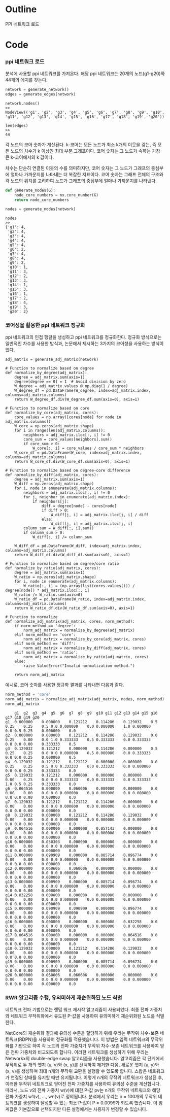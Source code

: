 # Outline

PPI 네트워크 로드

# Code

### ppi 네트워크 로드

분석에 사용할 ppi 네트워크를 가져온다. 해당 ppi 네트워크는 20개의 노드(g1-g20)와 44개의 에지를 갖는다.

```python
network = generate_network()
edges = generate_edges(network)
```
```
network.nodes()
>>
NodeView(('g1', 'g2', 'g3', 'g4', 'g5', 'g6', 'g7', 'g8', 'g9', 'g10', 'g11', 'g12', 'g13', 'g14', 'g15', 'g16', 'g17', 'g18', 'g19', 'g20'))
```
```
len(edges)
>>
44
```

각 노드의 코어 숫자가 계산된다. k-코어는 모든 노드가 최소 k개의 이웃을 갖는, 즉 모든 노드의 차수가 k 이상인 최대 부분 그래프이다. 코어 숫자는 그 노드가 속하는 가장 큰 k-코어에서의 k 값이다. 

차수는 단순히 연결된 이웃의 수를 의미하지만, 코어 숫자는 그 노드가 그래프의 중심부에 얼마나 가까운지를 나타내는 더 복잡한 지표이다. 코어 숫자는 그래프 전체의 구조와 각 노드의 위치를 고려하여 노드가 그래프의 중심부에 얼마나 가까운지를 나타낸다.

```python
def generate_nodes(G):
    node_core_numbers = nx.core_number(G)
    return node_core_numbers

nodes = generate_nodes(network)
```
```
nodes
>>
{'g1': 4,
 'g2': 4,
 'g3': 4,
 'g4': 4,
 'g5': 4,
 'g6': 2,
 'g7': 4,
 'g8': 4,
 'g9': 2,
 'g10': 1,
 'g11': 3,
 'g12': 2,
 'g13': 3,
 'g14': 1,
 'g15': 3,
 'g16': 1,
 'g17': 2,
 'g18': 4,
 'g19': 3,
 'g20': 2}
```

### 코어성을 활용한 ppi 네트워크 정규화

ppi 네트워크의 인접 행렬을 생성하고 ppi 네트워크를 정규화한다. 정규화 방식으로는 일반적인 차수를 사용한 방식과, 논문에서 제시하는 3가지의 코어성을 사용하는 방식이 있다.

```
adj_matrix = generate_adj_matrix(network)

# Function to normalize based on degree
def normalize_by_degree(adj_matrix):
    degree = adj_matrix.sum(axis=1)
    degree[degree == 0] = 1  # Avoid division by zero
    W_degree = adj_matrix.values @ np.diag(1 / degree)
    W_degree_df = pd.DataFrame(W_degree, index=adj_matrix.index, columns=adj_matrix.columns)
    return W_degree_df.div(W_degree_df.sum(axis=0), axis=1)

# Function to normalize based on core
def normalize_by_core(adj_matrix, cores):
    core_values = np.array([cores[node] for node in adj_matrix.columns])
    W_core = np.zeros(adj_matrix.shape)
    for i in range(len(adj_matrix.columns)):
        neighbors = adj_matrix.iloc[:, i] != 0
        core_sum = core_values[neighbors].sum()
        if core_sum > 0:
            W_core[:, i] = core_values / core_sum * neighbors
    W_core_df = pd.DataFrame(W_core, index=adj_matrix.index, columns=adj_matrix.columns)
    return W_core_df.div(W_core_df.sum(axis=0), axis=1)

# Function to normalize based on degree-core difference
def normalize_by_diff(adj_matrix, cores):
    degree = adj_matrix.sum(axis=1)
    W_diff = np.zeros(adj_matrix.shape)
    for i, node in enumerate(adj_matrix.columns):
        neighbors = adj_matrix.iloc[:, i] != 0
        for j, neighbor in enumerate(adj_matrix.index):
            if neighbors[j]:
                diff = degree[node] - cores[node]
                if diff > 0:
                    W_diff[j, i] = adj_matrix.iloc[j, i] / diff
                else:
                    W_diff[j, i] = adj_matrix.iloc[j, i]
        column_sum = W_diff[:, i].sum()
        if column_sum > 0:
            W_diff[:, i] /= column_sum

    W_diff_df = pd.DataFrame(W_diff, index=adj_matrix.index, columns=adj_matrix.columns)
    return W_diff_df.div(W_diff_df.sum(axis=0), axis=1)

# Function to normalize based on degree/core ratio
def normalize_by_ratio(adj_matrix, cores):
    degree = adj_matrix.sum(axis=1)
    W_ratio = np.zeros(adj_matrix.shape)
    for i, node in enumerate(adj_matrix.columns):
        W_ratio[:, i] = (np.array(list(cores.values())) / degree[node]) * adj_matrix.iloc[:, i]
    W_ratio /= W_ratio.sum(axis=0)
    W_ratio_df = pd.DataFrame(W_ratio, index=adj_matrix.index, columns=adj_matrix.columns)
    return W_ratio_df.div(W_ratio_df.sum(axis=0), axis=1)

# Function to normalize
def normalize_adj_matrix(adj_matrix, cores, norm_method):
    if norm_method == 'degree':
        norm_adj_matrix = normalize_by_degree(adj_matrix)
    elif norm_method == 'core':
        norm_adj_matrix = normalize_by_core(adj_matrix, cores)
    elif norm_method == 'diff':
        norm_adj_matrix = normalize_by_diff(adj_matrix, cores)
    elif norm_method == 'ratio':
        norm_adj_matrix = normalize_by_ratio(adj_matrix, cores)
    else:
        raise ValueError("Invalid normalization method.")
    
    return norm_adj_matrix
```

예시로, 코어 숫자를 사용한 정규화 결과를 나타내면 다음과 같다.

```python
norm_method = 'core'
norm_adj_matrix = normalize_adj_matrix(adj_matrix, nodes, norm_method)
norm_adj_matrix
```
```
	g1	g2	g3	g4	g5	g6	g7	g8	g9	g10	g11	g12	g13	g14	g15	g16	g17	g18	g19	g20
g1	0.000000	0.000000	0.121212	0.114286	0.129032	0.5	0.25	0.25	0.5	0.0	0.000000	0.0	0.000000	1.0	0.000000	0.0	0.5	0.25	0.000000	0.0
g2	0.000000	0.000000	0.121212	0.114286	0.129032	0.0	0.25	0.00	0.0	1.0	0.333333	0.5	0.333333	0.0	0.333333	0.0	0.0	0.00	0.333333	0.5
g3	0.129032	0.121212	0.000000	0.114286	0.000000	0.5	0.25	0.25	0.0	0.0	0.000000	0.5	0.000000	0.0	0.333333	0.0	0.0	0.25	0.000000	0.5
g4	0.129032	0.121212	0.121212	0.000000	0.000000	0.0	0.25	0.25	0.5	0.0	0.333333	0.0	0.333333	0.0	0.000000	0.0	0.0	0.25	0.333333	0.0
g5	0.129032	0.121212	0.000000	0.000000	0.000000	0.0	0.00	0.25	0.0	0.0	0.333333	0.0	0.333333	0.0	0.333333	1.0	0.5	0.25	0.333333	0.0
g6	0.064516	0.000000	0.060606	0.000000	0.000000	0.0	0.00	0.00	0.0	0.0	0.000000	0.0	0.000000	0.0	0.000000	0.0	0.0	0.00	0.000000	0.0
g7	0.129032	0.121212	0.121212	0.114286	0.000000	0.0	0.00	0.00	0.0	0.0	0.000000	0.0	0.000000	0.0	0.000000	0.0	0.0	0.00	0.000000	0.0
g8	0.129032	0.000000	0.121212	0.114286	0.129032	0.0	0.00	0.00	0.0	0.0	0.000000	0.0	0.000000	0.0	0.000000	0.0	0.0	0.00	0.000000	0.0
g9	0.064516	0.000000	0.000000	0.057143	0.000000	0.0	0.00	0.00	0.0	0.0	0.000000	0.0	0.000000	0.0	0.000000	0.0	0.0	0.00	0.000000	0.0
g10	0.000000	0.030303	0.000000	0.000000	0.000000	0.0	0.00	0.00	0.0	0.0	0.000000	0.0	0.000000	0.0	0.000000	0.0	0.0	0.00	0.000000	0.0
g11	0.000000	0.090909	0.000000	0.085714	0.096774	0.0	0.00	0.00	0.0	0.0	0.000000	0.0	0.000000	0.0	0.000000	0.0	0.0	0.00	0.000000	0.0
g12	0.000000	0.060606	0.060606	0.000000	0.000000	0.0	0.00	0.00	0.0	0.0	0.000000	0.0	0.000000	0.0	0.000000	0.0	0.0	0.00	0.000000	0.0
g13	0.000000	0.090909	0.000000	0.085714	0.096774	0.0	0.00	0.00	0.0	0.0	0.000000	0.0	0.000000	0.0	0.000000	0.0	0.0	0.00	0.000000	0.0
g14	0.032258	0.000000	0.000000	0.000000	0.000000	0.0	0.00	0.00	0.0	0.0	0.000000	0.0	0.000000	0.0	0.000000	0.0	0.0	0.00	0.000000	0.0
g15	0.000000	0.090909	0.090909	0.000000	0.096774	0.0	0.00	0.00	0.0	0.0	0.000000	0.0	0.000000	0.0	0.000000	0.0	0.0	0.00	0.000000	0.0
g16	0.000000	0.000000	0.000000	0.000000	0.032258	0.0	0.00	0.00	0.0	0.0	0.000000	0.0	0.000000	0.0	0.000000	0.0	0.0	0.00	0.000000	0.0
g17	0.064516	0.000000	0.000000	0.000000	0.064516	0.0	0.00	0.00	0.0	0.0	0.000000	0.0	0.000000	0.0	0.000000	0.0	0.0	0.00	0.000000	0.0
g18	0.129032	0.000000	0.121212	0.114286	0.129032	0.0	0.00	0.00	0.0	0.0	0.000000	0.0	0.000000	0.0	0.000000	0.0	0.0	0.00	0.000000	0.0
g19	0.000000	0.090909	0.000000	0.085714	0.096774	0.0	0.00	0.00	0.0	0.0	0.000000	0.0	0.000000	0.0	0.000000	0.0	0.0	0.00	0.000000	0.0
g20	0.000000	0.060606	0.060606	0.000000	0.000000	0.0	0.00	0.00	0.0	0.0	0.000000	0.0	0.000000	0.0	0.000000	0.0	0.0	0.00	0.000000	0.0
```

### RWR 알고리즘 수행, 유의미하게 재순위화된 노드 식별

네트워크 전파 기법으로는 랜덤 워크 재시작 알고리즘이 사용되었다. 최종 전파 가중치와 네트워크 무작위화에서 유도된 P-값을 사용하여 유의미하게 재순위화된 노드를 식별한다. 


NetCore의 재순위화 결과에 유의성 수준을 할당하기 위해 우리는 무작위 차수-보존 네트워크(RDPN)을 사용하여 정규화를 적용했습니다. 이 방법은 입력 네트워크의 무작위화를 기반으로 하여 각 노드의 전파 가중치가 무작위 차수-보존 네트워크를 사용하여 얻은 전파 가중치와 비교되도록 합니다. 이러한 네트워크를 생성하기 위해 우리는 Networkx의 double-edge swap 알고리즘을 사용했습니다. 알고리즘은 각 단계에서 무작위로 두 개의 엣지 (u, v)와 (x, y)를 선택하여 제거한 다음, 새로운 엣지 (u, y)와 (x, v)를 생성하며 최대 n개의 무작위 교환을 실행할 수 있도록 합니다. 스왑은 네트워크가 연결된 상태를 유지할 때만 유지됩니다. 이렇게 n개의 무작위 네트워크가 생성된 후, 이러한 무작위 네트워크로 얻어진 전파 가중치를 사용하여 유의성 수준을 계산합니다. 따라서, 노드 v의 전파 가중치 w(v)에 대한 P-값 pv는 n개의 무작위 네트워크와 해당 전파 가중치 w1(v), ..., wn(v)로 정의됩니다. 분석에서 우리는 n = 100개의 무작위 네트워크를 생성하여 달성할 수 있는 최소 P-값이 P = 0.0099가 되도록 했습니다. 이 임계값은 기본값으로 선택되지만 다른 설정에서는 사용자가 변경할 수 있습니다.

